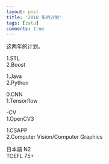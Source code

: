 ```yaml
---
layout: post
title: '2018 年的计划'
tags: [zatu]
comments: true
---
```


这两年的计划。

1.STL  
 2.Boost

1.Java  
 2.Python

0.CNN  
 1.Tensorflow

-CV  
 1.OpenCV3

1.CSAPP  
 2.Computer Vision/Computer Graphics

日本語 N2  
 TOEFL 75+

